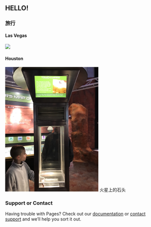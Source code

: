 ## HELLO!



### <span style="size:12;" style="color:black;">旅行</span>
#### <span style="size:10;" style="color:blue;">Las Vegas</span>


      
      
<img src="IMG_3551.PNG" width="300" />      

#### Houston
<img src="IMG_3808.PNG" width="300" />      火星上的石头

### Support or Contact

Having trouble with Pages? Check out our [documentation](https://help.github.com/categories/github-pages-basics/) or [contact support](https://github.com/contact) and we’ll help you sort it out.
